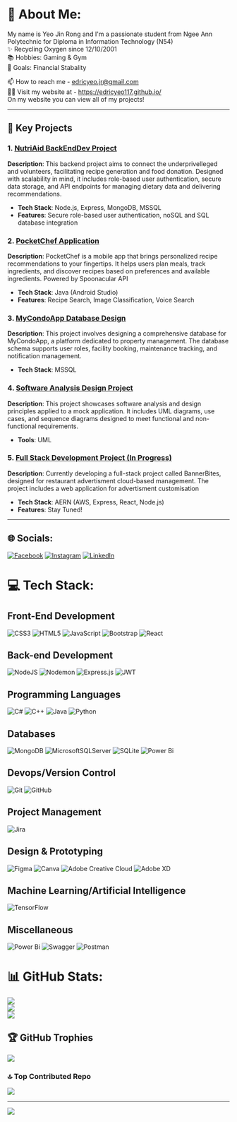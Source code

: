 # 💫 About Me:
My name is Yeo Jin Rong and I'm a passionate student from Ngee Ann Polytechnic for Diploma in Information Technology (N54) 
<br>
✨ Recycling Oxygen since 12/10/2001
<br>
📚 Hobbies: Gaming & Gym
<br>
🎯 Goals: Financial Stabality 

📫 How to reach me - edricyeo.jr@gmail.com <br>
👨‍💻 Visit my website at - https://edricyeo117.github.io/ <br>
On my website you can view all of my projects!

---
## 🌱 Key Projects

### 1. [NutriAid BackEndDev Project](https://github.com/Koyonari/BED2024Apr_P03_T05)
**Description**: This backend project aims to connect the underprivelleged and volunteers, facilitating recipe generation and food donation. Designed with scalability in mind, it includes role-based user authentication, secure data storage, and API endpoints for managing dietary data and delivering recommendations.

- **Tech Stack**: Node.js, Express, MongoDB, MSSQL
- **Features**: Secure role-based user authentication, noSQL and SQL database integration

### 2. [PocketChef Application](https://github.com/enjiawu/MAD24_P02_Team1)
**Description**: PocketChef is a mobile app that brings personalized recipe recommendations to your fingertips. It helps users plan meals, track ingredients, and discover recipes based on preferences and available ingredients. Powered by Spoonacular API

- **Tech Stack**: Java (Android Studio)
- **Features**: Recipe Search, Image Classification, Voice Search

### 3. [MyCondoApp Database Design](https://github.com/Ng-Kai-Huat-Jason/T03_Group1_Database)
**Description**: This project involves designing a comprehensive database for MyCondoApp, a platform dedicated to property management. The database schema supports user roles, facility booking, maintenance tracking, and notification management.

- **Tech Stack**: MSSQL

### 4. [Software Analysis Design Project](https://github.com/Ng-Kai-Huat-Jason/SWAD_P03_GroupE)
**Description**: This project showcases software analysis and design principles applied to a mock application. It includes UML diagrams, use cases, and sequence diagrams designed to meet functional and non-functional requirements.

- **Tools**: UML

### 5. [Full Stack Development Project (In Progress)](https://github.com/Koyonari/BannerBites_FSDIT03)
**Description**: Currently developing a full-stack project called BannerBites, designed for restaurant advertisment cloud-based management. The project includes a web application for advertisment customisation

- **Tech Stack**: AERN (AWS, Express, React, Node.js)
- **Features**: Stay Tuned!
---

## 🌐 Socials:
[![Facebook](https://img.shields.io/badge/Facebook-%231877F2.svg?logo=Facebook&logoColor=white)](https://www.facebook.com/SPARTAN117312/) [![Instagram](https://img.shields.io/badge/Instagram-%23E4405F.svg?logo=Instagram&logoColor=white)](https://www.instagram.com/yjr117/) [![LinkedIn](https://img.shields.io/badge/LinkedIn-%230077B5.svg?logo=linkedin&logoColor=white)](https://www.linkedin.com/in/yeo-jin-rong/) 

# 💻 Tech Stack:
## Front-End Development
![CSS3](https://img.shields.io/badge/css3-%231572B6.svg?style=for-the-badge&logo=css3&logoColor=white)
![HTML5](https://img.shields.io/badge/html5-%23E34F26.svg?style=for-the-badge&logo=html5&logoColor=white)
![JavaScript](https://img.shields.io/badge/javascript-%23323330.svg?style=for-the-badge&logo=javascript&logoColor=%23F7DF1E)
![Bootstrap](https://img.shields.io/badge/bootstrap-%238511FA.svg?style=for-the-badge&logo=bootstrap&logoColor=white)
![React](https://img.shields.io/badge/react-%2320232a.svg?style=for-the-badge&logo=react&logoColor=%2361DAFB)

## Back-end Development
![NodeJS](https://img.shields.io/badge/node.js-6DA55F?style=for-the-badge&logo=node.js&logoColor=white)
![Nodemon](https://img.shields.io/badge/NODEMON-%23323330.svg?style=for-the-badge&logo=nodemon&logoColor=%BBDEAD)
![Express.js](https://img.shields.io/badge/express.js-%23404d59.svg?style=for-the-badge&logo=express&logoColor=%2361DAFB)
![JWT](https://img.shields.io/badge/JWT-black?style=for-the-badge&logo=JSON%20web%20tokens)

## Programming Languages
![C#](https://img.shields.io/badge/c%23-%23239120.svg?style=for-the-badge&logo=csharp&logoColor=white)
![C++](https://img.shields.io/badge/c++-%2300599C.svg?style=for-the-badge&logo=c%2B%2B&logoColor=white)
![Java](https://img.shields.io/badge/java-%23ED8B00.svg?style=for-the-badge&logo=openjdk&logoColor=white)
![Python](https://img.shields.io/badge/python-3670A0?style=for-the-badge&logo=python&logoColor=ffdd54)

## Databases
![MongoDB](https://img.shields.io/badge/MongoDB-%234ea94b.svg?style=for-the-badge&logo=mongodb&logoColor=white)
![MicrosoftSQLServer](https://img.shields.io/badge/Microsoft%20SQL%20Server-CC2927?style=for-the-badge&logo=microsoft%20sql%20server&logoColor=white)
![SQLite](https://img.shields.io/badge/sqlite-%2307405e.svg?style=for-the-badge&logo=sqlite&logoColor=white) ![Power Bi](https://img.shields.io/badge/power_bi-F2C811?style=for-the-badge&logo=powerbi&logoColor=black)

## Devops/Version Control
![Git](https://img.shields.io/badge/git-%23F05033.svg?style=for-the-badge&logo=git&logoColor=white)
![GitHub](https://img.shields.io/badge/github-%23121011.svg?style=for-the-badge&logo=github&logoColor=white)

## Project Management
![Jira](https://img.shields.io/badge/jira-%230A0FFF.svg?style=for-the-badge&logo=jira&logoColor=white)

## Design & Prototyping
![Figma](https://img.shields.io/badge/figma-%23F24E1E.svg?style=for-the-badge&logo=figma&logoColor=white)
![Canva](https://img.shields.io/badge/Canva-%2300C4CC.svg?style=for-the-badge&logo=Canva&logoColor=white)
![Adobe Creative Cloud](https://img.shields.io/badge/Adobe%20Creative%20Cloud-DA1F26.svg?style=for-the-badge&logo=Adobe%20Creative%20Cloud&logoColor=white)
![Adobe XD](https://img.shields.io/badge/Adobe%20XD-470137?style=for-the-badge&logo=Adobe%20XD&logoColor=#FF61F6) 

## Machine Learning/Artificial Intelligence
![TensorFlow](https://img.shields.io/badge/TensorFlow-%23FF6F00.svg?style=for-the-badge&logo=TensorFlow&logoColor=white)

## Miscellaneous
![Power Bi](https://img.shields.io/badge/power_bi-F2C811?style=for-the-badge&logo=powerbi&logoColor=black) 
![Swagger](https://img.shields.io/badge/-Swagger-%23Clojure?style=for-the-badge&logo=swagger&logoColor=white) 
![Postman](https://img.shields.io/badge/Postman-FF6C37?style=for-the-badge&logo=postman&logoColor=white)


# 📊 GitHub Stats:
![](https://github-readme-stats.vercel.app/api?username=EdricYeo117&theme=dark&hide_border=false&include_all_commits=true&count_private=true)<br/>
![](https://github-readme-streak-stats.herokuapp.com/?user=EdricYeo117&theme=dark&hide_border=false)<br/>
![](https://github-readme-stats.vercel.app/api/top-langs/?username=EdricYeo117&theme=dark&hide_border=false&include_all_commits=true&count_private=true&layout=compact)

## 🏆 GitHub Trophies
![](https://github-profile-trophy.vercel.app/?username=EdricYeo117&theme=radical&no-frame=false&no-bg=true&margin-w=4)

### 🔝 Top Contributed Repo
![](https://github-contributor-stats.vercel.app/api?username=EdricYeo117&limit=5&theme=dark&combine_all_yearly_contributions=true)

---
[![](https://visitcount.itsvg.in/api?id=EdricYeo117&icon=0&color=0)](https://visitcount.itsvg.in)

<!-- Proudly created with GPRM ( https://gprm.itsvg.in ) -->

